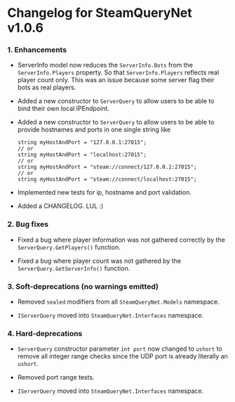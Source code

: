 # Changelog for SteamQueryNet v1.0.6

### 1. Enhancements

* ServerInfo model now reduces the `ServerInfo.Bots` from the `ServerInfo.Players` property. So that `ServerInfo.Players` reflects real player count only. This was an issue because some server flag their bots as real players.

* Added a new constructor to `ServerQuery` to allow users to be able to bind their own local IPEndpoint.

* Added a new constructor to `ServerQuery` to allow users to be able to provide hostnames and ports in one single string like
    
    ```
    string myHostAndPort = "127.0.0.1:27015";
    // or
    string myHostAndPort = "localhost:27015";
    // or
    string myHostAndPort = "steam://connect/127.0.0.1:27015";
    // or
    string myHostAndPort = "steam://connect/localhost:27015";
    ```
* Implemented new tests for ip, hostname and port validation.

* Added a CHANGELOG. LUL :)

### 2. Bug fixes

* Fixed a bug where player information was not gathered correctly by the `ServerQuery.GetPlayers()` function.

* Fixed a bug where player count was not gathered by the `ServerQuery.GetServerInfo()` function.

### 3. Soft-deprecations (no warnings emitted)

* Removed `sealed` modifiers from all `SteamQueryNet.Models` namespace.

* `IServerQuery` moved into `SteamQueryNet.Interfaces` namespace.

### 4. Hard-deprecations

* `ServerQuery` constructor parameter `int port` now changed to `ushort` to remove all integer range checks since the UDP port is already literally an `ushort`.

* Removed port range tests.

* `IServerQuery` moved into `SteamQueryNet.Interfaces` namespace.